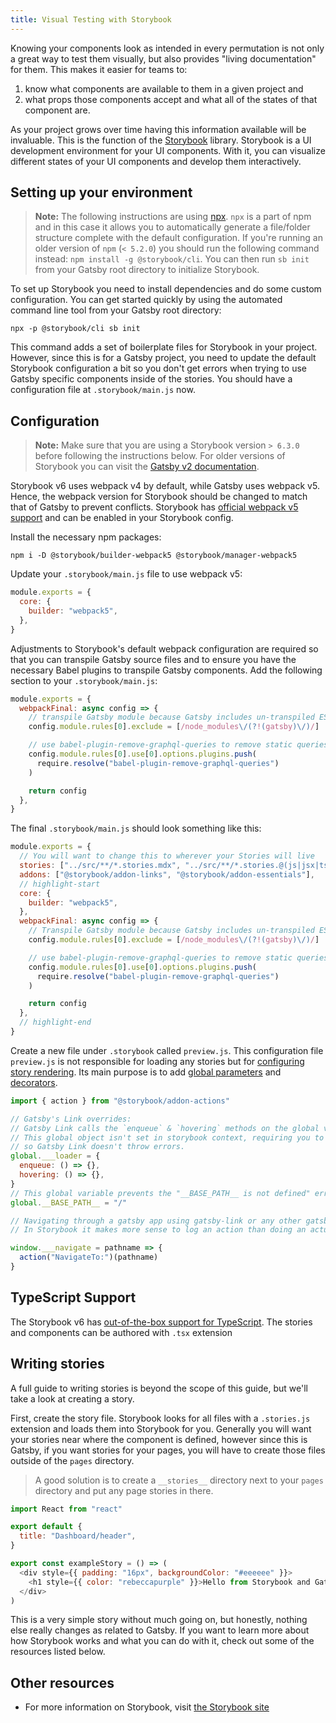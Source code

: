 ```yaml
---
title: Visual Testing with Storybook
---
```


Knowing your components look as intended in every permutation is not only a great way to test them visually, but also provides "living documentation" for them. This makes it easier for teams to:

1. know what components are available to them in a given project and
2. what props those components accept and what all of the states of that component are.

As your project grows over time having this information available will be invaluable. This is the function of the [Storybook](https://storybook.js.org/) library. Storybook is a UI development environment for your UI components. With it, you can visualize different states of your UI components and develop them interactively.

## Setting up your environment

> **Note:** The following instructions are using [npx](https://www.npmjs.com/package/npx). `npx` is a part of npm and in this case it allows you to automatically generate a file/folder structure complete with the default configuration. If you're running an older version of `npm` (`< 5.2.0`) you should run the following command instead: `npm install -g @storybook/cli`. You can then run `sb init` from your Gatsby root directory to initialize Storybook.

To set up Storybook you need to install dependencies and do some custom configuration. You can get started quickly by using the automated command line tool from your Gatsby root directory:

```shell
npx -p @storybook/cli sb init
```

This command adds a set of boilerplate files for Storybook in your project. However, since this is for a Gatsby project, you need to update the default Storybook configuration a bit so you don't get errors when trying to use Gatsby specific components inside of the stories. You should have a configuration file at `.storybook/main.js` now.

## Configuration

> **Note:** Make sure that you are using a Storybook version `> 6.3.0` before following the instructions below. For older versions of Storybook you can visit the [Gatsby v2 documentation](https://v2.gatsbyjs.com/docs/how-to/testing/visual-testing-with-storybook/).

Storybook v6 uses webpack v4 by default, while Gatsby uses webpack v5. Hence, the webpack version for Storybook should be changed to match that of Gatsby to prevent conflicts. Storybook has [official webpack v5 support](https://storybook.js.org/blog/storybook-for-webpack-5/) and can be enabled in your Storybook config.

Install the necessary npm packages:

```shell
npm i -D @storybook/builder-webpack5 @storybook/manager-webpack5
```

Update your `.storybook/main.js` file to use webpack v5:

```js:title=.storybook/main.js
module.exports = {
  core: {
    builder: "webpack5",
  },
}
```

Adjustments to Storybook's default webpack configuration are required so that you can transpile Gatsby source files and to ensure you have the necessary Babel plugins to transpile Gatsby components. Add the following section to your `.storybook/main.js`:

```js:title=.storybook/main.js
module.exports = {
  webpackFinal: async config => {
    // transpile Gatsby module because Gatsby includes un-transpiled ES6 code.
    config.module.rules[0].exclude = [/node_modules\/(?!(gatsby)\/)/]

    // use babel-plugin-remove-graphql-queries to remove static queries from components when rendering in storybook
    config.module.rules[0].use[0].options.plugins.push(
      require.resolve("babel-plugin-remove-graphql-queries")
    )

    return config
  },
}
```

The final `.storybook/main.js` should look something like this:

```js:title=.storybook/main.js
module.exports = {
  // You will want to change this to wherever your Stories will live
  stories: ["../src/**/*.stories.mdx", "../src/**/*.stories.@(js|jsx|ts|tsx)"],
  addons: ["@storybook/addon-links", "@storybook/addon-essentials"],
  // highlight-start
  core: {
    builder: "webpack5",
  },
  webpackFinal: async config => {
    // Transpile Gatsby module because Gatsby includes un-transpiled ES6 code.
    config.module.rules[0].exclude = [/node_modules\/(?!(gatsby)\/)/]

    // use babel-plugin-remove-graphql-queries to remove static queries from components when rendering in storybook
    config.module.rules[0].use[0].options.plugins.push(
      require.resolve("babel-plugin-remove-graphql-queries")
    )

    return config
  },
  // highlight-end
}
```

Create a new file under `.storybook` called `preview.js`. This configuration file `preview.js` is not responsible for loading any stories but for [configuring story rendering](https://storybook.js.org/docs/react/configure/overview#configure-story-rendering). Its main purpose is to add [global parameters](https://storybook.js.org/docs/react/writing-stories/parameters#global-parameters) and [decorators](https://storybook.js.org/docs/react/writing-stories/decorators).

```js:title=.storybook/preview.js
import { action } from "@storybook/addon-actions"

// Gatsby's Link overrides:
// Gatsby Link calls the `enqueue` & `hovering` methods on the global variable ___loader.
// This global object isn't set in storybook context, requiring you to override it to empty functions (no-op),
// so Gatsby Link doesn't throw errors.
global.___loader = {
  enqueue: () => {},
  hovering: () => {},
}
// This global variable prevents the "__BASE_PATH__ is not defined" error inside Storybook.
global.__BASE_PATH__ = "/"

// Navigating through a gatsby app using gatsby-link or any other gatsby component will use the `___navigate` method.
// In Storybook it makes more sense to log an action than doing an actual navigate. Checkout the actions addon docs for more info: https://github.com/storybookjs/storybook/tree/master/addons/actions

window.___navigate = pathname => {
  action("NavigateTo:")(pathname)
}
```

## TypeScript Support

The Storybook v6 has [out-of-the-box support for TypeScript](https://storybook.js.org/docs/react/configure/typescript). The stories and components can be authored with `.tsx` extension

## Writing stories

A full guide to writing stories is beyond the scope of this guide, but we'll take a look at creating a story.

First, create the story file. Storybook looks for all files with a `.stories.js` extension and loads them into Storybook for you. Generally you will want your stories near where the component is defined, however since this is Gatsby, if you want stories for your pages, you will have to create those files outside of the `pages` directory.

> A good solution is to create a `__stories__` directory next to your `pages` directory and put any page stories in there.

```jsx:title=src/components/example.stories.js
import React from "react"

export default {
  title: "Dashboard/header",
}

export const exampleStory = () => (
  <div style={{ padding: "16px", backgroundColor: "#eeeeee" }}>
    <h1 style={{ color: "rebeccapurple" }}>Hello from Storybook and Gatsby!</h1>
  </div>
)
```

This is a very simple story without much going on, but honestly, nothing else really changes as related to Gatsby. If you want to learn more about how Storybook works and what you can do with it, check out some of the resources listed below.

## Other resources

- For more information on Storybook, visit [the Storybook site](https://storybook.js.org/)

